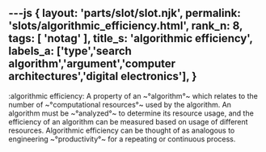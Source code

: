 ---js
{
  layout: 'parts/slot/slot.njk',
  permalink: 'slots/algorithmic_efficiency.html',
  rank_n: 8,
  tags: [ 'notag' ],
  title_s: 'algorithmic efficiency',
  labels_a: ['type','search algorithm','argument','computer architectures','digital electronics'],
}
---
:algorithmic efficiency:
A property of an ~°algorithm°~ which relates to the number of ~°computational resources°~ used by the algorithm. An algorithm must be ~°analyzed°~ to determine its resource usage, and the efficiency of an algorithm can be measured based on usage of different resources. Algorithmic efficiency can be thought of as analogous to engineering ~°productivity°~ for a repeating or continuous process.

